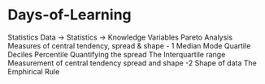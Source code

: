 # Days-of-Learning

Statistics
Data -> Statistics -> Knowledge
Variables
Pareto Analysis
Measures of central tendency, spread & shape - 1
Median
Mode
Quartile
Deciles
Percentile
Quantifying the spread
The Interquartile range
Measurement of central tendency spread and shape -2
Shape of data
The Emphirical Rule
